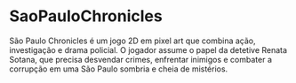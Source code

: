 # SaoPauloChronicles
São Paulo Chronicles é um jogo 2D em pixel art que combina ação, investigação e drama policial. O jogador assume o papel da detetive Renata Sotana, que precisa desvendar crimes, enfrentar inimigos e combater a corrupção em uma São Paulo sombria e cheia de mistérios.
